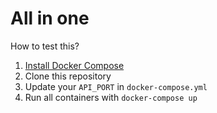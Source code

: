 # All in one

How to test this?

1. [Install Docker Compose](https://docs.docker.com/compose/install/)
1. Clone this repository
1. Update your `API_PORT` in `docker-compose.yml`
1. Run all containers with `docker-compose up`